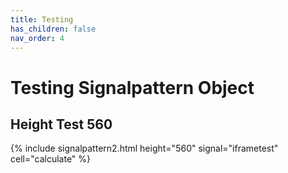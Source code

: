 ```yaml
---
title: Testing
has_children: false
nav_order: 4
---
```


# Testing Signalpattern Object

## Height Test 560

{% include signalpattern2.html height="560" signal="iframetest" cell="calculate" %}
